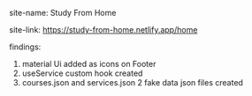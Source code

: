 site-name: Study From Home

site-link: https://study-from-home.netlify.app/home

findings:
1. material Ui added as icons on Footer
2. useService custom hook created
3. courses.json and services.json 2 fake data json files created